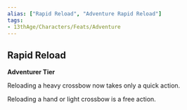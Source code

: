 ```yaml
---
alias: ["Rapid Reload", "Adventure Rapid Reload"]
tags: 
- 13thAge/Characters/Feats/Adventure
---
```


## Rapid Reload

__Adventurer Tier__

Reloading a heavy crossbow now takes only a quick action. 

Reloading a hand or light crossbow is a free action.